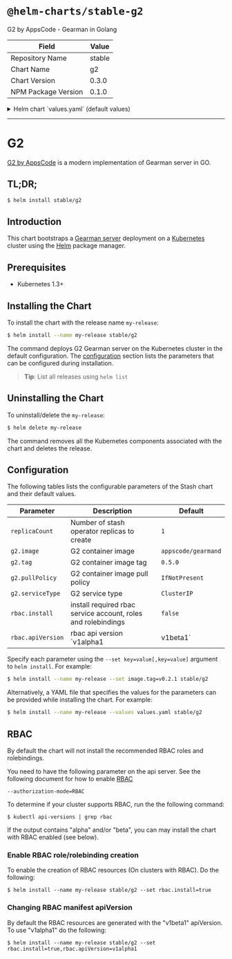 # `@helm-charts/stable-g2`

G2 by AppsCode - Gearman in Golang

| Field               | Value  |
| ------------------- | ------ |
| Repository Name     | stable |
| Chart Name          | g2     |
| Chart Version       | 0.3.0  |
| NPM Package Version | 0.1.0  |

<details>

<summary>Helm chart `values.yaml` (default values)</summary>

```yaml
replicaCount: 1
g2:
  image: appscode/gearmand
  pullPolicy: IfNotPresent
  tag: 0.5.0
  serviceType: ClusterIP
rbac:
  install: false
  apiVersion: v1beta1
```

</details>

---

# G2

[G2 by AppsCode](https://github.com/appscode/g2) is a modern implementation of Gearman server in GO.

## TL;DR;

```bash
$ helm install stable/g2
```

## Introduction

This chart bootstraps a [Gearman server](https://github.com/appscode/g2) deployment on a [Kubernetes](http://kubernetes.io) cluster using the [Helm](https://helm.sh) package manager.

## Prerequisites

- Kubernetes 1.3+

## Installing the Chart

To install the chart with the release name `my-release`:

```bash
$ helm install --name my-release stable/g2
```

The command deploys G2 Gearman server on the Kubernetes cluster in the default configuration. The [configuration](#configuration) section lists the parameters that can be configured during installation.

> **Tip**: List all releases using `helm list`

## Uninstalling the Chart

To uninstall/delete the `my-release`:

```bash
$ helm delete my-release
```

The command removes all the Kubernetes components associated with the chart and deletes the release.

## Configuration

The following tables lists the configurable parameters of the Stash chart and their default values.

| Parameter         | Description                                                   | Default             |
| ----------------- | ------------------------------------------------------------- | ------------------- |
| `replicaCount`    | Number of stash operator replicas to create                   | `1`                 |
| `g2.image`        | G2 container image                                            | `appscode/gearmand` |
| `g2.tag`          | G2 container image tag                                        | `0.5.0`             |
| `g2.pullPolicy`   | G2 container image pull policy                                | `IfNotPresent`      |
| `g2.serviceType`  | G2 service type                                               | `ClusterIP`         |
| `rbac.install`    | install required rbac service account, roles and rolebindings | `false`             |
| `rbac.apiVersion` | rbac api version `v1alpha1|v1beta1`                           | `v1beta1`           |

Specify each parameter using the `--set key=value[,key=value]` argument to `helm install`. For example:

```bash
$ helm install --name my-release --set image.tag=v0.2.1 stable/g2
```

Alternatively, a YAML file that specifies the values for the parameters can be provided while
installing the chart. For example:

```bash
$ helm install --name my-release --values values.yaml stable/g2
```

## RBAC

By default the chart will not install the recommended RBAC roles and rolebindings.

You need to have the following parameter on the api server. See the following document for how to enable [RBAC](https://kubernetes.io/docs/admin/authorization/rbac/)

```
--authorization-mode=RBAC
```

To determine if your cluster supports RBAC, run the the following command:

```console
$ kubectl api-versions | grep rbac
```

If the output contains "alpha" and/or "beta", you can may install the chart with RBAC enabled (see below).

### Enable RBAC role/rolebinding creation

To enable the creation of RBAC resources (On clusters with RBAC). Do the following:

```console
$ helm install --name my-release stable/g2 --set rbac.install=true
```

### Changing RBAC manifest apiVersion

By default the RBAC resources are generated with the "v1beta1" apiVersion. To use "v1alpha1" do the following:

```console
$ helm install --name my-release stable/g2 --set rbac.install=true,rbac.apiVersion=v1alpha1
```
